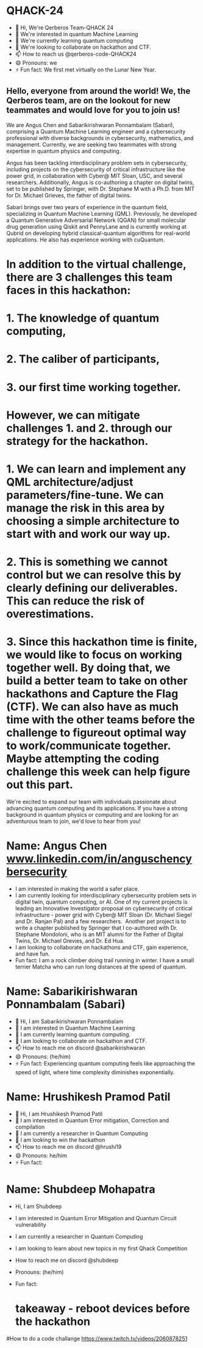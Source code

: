 # QHACK-24
- 👋 Hi, We're Qerberos Team-QHACK 24
- 👀 We're interested in quantum  Machine Learning
- 🌱 We're  currently learning quantum computing
- 💞️ We're  looking to collaborate on hackathon and CTF.
- 📫 How to reach us @qerberos-code-QHACK24
- 😄 Pronouns: we
- ⚡ Fun fact: We first met virtually on the Lunar New Year.

## Hello, everyone from around the world! We, the Qerberos team, are on the lookout for new teammates and would love for you to join us!

We are Angus Chen and Sabarikirishwaran Ponnambalam (Sabari), comprising a Quantum Machine Learning engineer and a cybersecurity professional with diverse backgrounds in cybersecurity, mathematics, and management. Currently, we are seeking two teammates with strong expertise in quantum physics and computing.

Angus has been tackling interdisciplinary problem sets in cybersecurity, including projects on the cybersecurity of critical infrastructure like the power grid, in collaboration with Cyber@ MIT Sloan, USC, and several researchers. Additionally, Angus is co-authoring a chapter on digital twins, set to be published by Springer, with Dr. Stephane M with a Ph.D. from MIT for Dr. Michael Grieves, the father of digital twins.

Sabari brings over two years of experience in the quantum field, specializing in Quantum Machine Learning (QML). Previously, he developed a Quantum Generative Adversarial Network (QGAN) for small molecular drug generation using Qiskit and PennyLane and is currently working at Qubrid on developing hybrid classical-quantum algorithms for real-world applications. He also has experience working with cuQuantum.


# In addition to the virtual challenge, there are 3 challenges this team faces in this hackathon: 
# 1. The knowledge of quantum computing, 
# 2. The caliber of participants, 
# 3.  our first time working together. 
# However, we can mitigate challenges 1. and 2. through our strategy for the hackathon.
# 1. We can learn and implement any QML architecture/adjust parameters/fine-tune. We can manage the risk in this area by choosing a simple architecture to start with and work our way up.
# 2. This is something we cannot control but we can resolve this by clearly defining our deliverables. This can reduce the risk of overestimations.
# 3. Since this hackathon time is finite, we would like to focus on working together well. By doing that, we build a better team to take on other hackathons and Capture the Flag (CTF). We can also have as much time with the other teams before the challenge to figureout optimal way to work/communicate together. Maybe attempting the coding challenge this week can help figure out this part.  

We're excited to expand our team with individuals passionate about advancing quantum computing and its applications. If you have a strong background in quantum physics or computing and are looking for an adventurous team to join, we'd love to hear from you!

# Name: Angus Chen www.linkedin.com/in/anguschencybersecurity
* I am interested in making the world a safer place. 
* I am currently looking for interdisciplinary cybersecurity problem sets in digital twin, quantum computing, or AI. One of my current projects is leading an Innovative Investigator proposal on cybersecurity of critical infrastructure - power grid with Cyber@ MIT Sloan (Dr. Michael Siegel and Dr. Ranjan Pal) and a few researchers.  Another pet project is to write a chapter published by Springer that I co-authored with Dr. Stephane Mondoloni, who is an MIT alumni for the Father of Digital Twins, Dr. Michael Grevies, and Dr. Ed Hua.
* I am looking to collaborate on hackathons and CTF, gain experience, and have fun.
*  Fun fact: I am a rock climber doing trail running in winter.  I have a small terrier Matcha who can run long distances at the speed of quantum.


# Name: Sabarikirishwaran Ponnambalam (Sabari) 
*  👋 Hi, I am Sabarikirishwaran Ponnambalam
*  👀 I am interested in Quantum Machine Learning
*  🌱 I am currently learning quantum computing.
*  💞️  I am looking to collaborate on hackathon and CTF.
*  📫 How to reach me on discord @sabarikirishwaran
*  😄 Pronouns: (he/him)
*  ⚡ Fun fact: Experiencing quantum computing feels like approaching the speed of light, where time complexity diminishes exponentially.

# Name: Hrushikesh Pramod Patil
* 👋 Hi, I am  Hrushikesh Pramod Patil
* 👀 I am interested in Quantum Error mitigation, Correction and compilation
* 🌱 I am currently a researcher in Quantum Computing
* 💞️ I am looking to win the hackathon
* 📫 How to reach me on discord @hrushi19 
* 😄 Pronouns: he/him
* ⚡ Fun fact:

# Name: Shubdeep Mohapatra
* Hi, I am Shubdeep
* I am interested in Quantum Error Mitigation and Quantum Circuit vulnerability 
* I am currently a researcher in Quantum Computing 
* I am looking to learn about new topics in my first Qhack Competition 
* How to reach me on  discord @shubdeep
* Pronouns: (he/him)
* Fun fact:

  # takeaway - reboot devices before the hackathon


#How to do a code challange
https://www.twitch.tv/videos/2060878251
